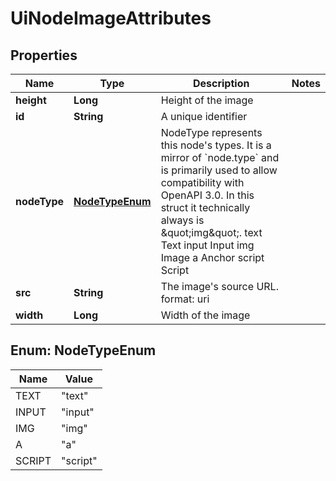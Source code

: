 

# UiNodeImageAttributes


## Properties

| Name | Type | Description | Notes |
|------------ | ------------- | ------------- | -------------|
|**height** | **Long** | Height of the image |  |
|**id** | **String** | A unique identifier |  |
|**nodeType** | [**NodeTypeEnum**](#NodeTypeEnum) | NodeType represents this node&#39;s types. It is a mirror of &#x60;node.type&#x60; and is primarily used to allow compatibility with OpenAPI 3.0.  In this struct it technically always is \&quot;img\&quot;. text Text input Input img Image a Anchor script Script |  |
|**src** | **String** | The image&#39;s source URL.  format: uri |  |
|**width** | **Long** | Width of the image |  |



## Enum: NodeTypeEnum

| Name | Value |
|---- | -----|
| TEXT | &quot;text&quot; |
| INPUT | &quot;input&quot; |
| IMG | &quot;img&quot; |
| A | &quot;a&quot; |
| SCRIPT | &quot;script&quot; |



